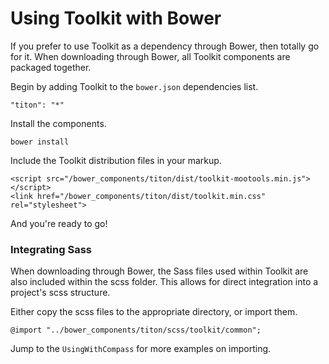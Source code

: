 # Using Toolkit with Bower #

If you prefer to use Toolkit as a dependency through Bower, then totally go for it.
When downloading through Bower, all Toolkit components are packaged together.

Begin by adding Toolkit to the `bower.json` dependencies list.

    "titon": "*"

Install the components.

    bower install

Include the Toolkit distribution files in your markup.

    <script src="/bower_components/titon/dist/toolkit-mootools.min.js"></script>
    <link href="/bower_components/titon/dist/toolkit.min.css" rel="stylesheet">

And you're ready to go!

### Integrating Sass ###

When downloading through Bower, the Sass files used within Toolkit are also included within the scss folder.
This allows for direct integration into a project's scss structure.

Either copy the scss files to the appropriate directory, or import them.

    @import "../bower_components/titon/scss/toolkit/common";

Jump to the `UsingWithCompass` for more examples on importing.